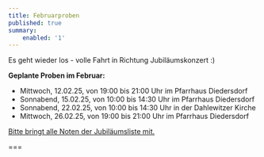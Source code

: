 ```yaml
---
title: Februarproben
published: true
summary:
    enabled: '1'
---
```


Es geht wieder los - volle Fahrt in Richtung Jubiläumskonzert :)

**Geplante Proben im Februar:**

* Mittwoch, 12.02.25, von 19:00 bis 21:00 Uhr im Pfarrhaus Diedersdorf
* Sonnabend, 15.02.25, von 10:00 bis 14:30 Uhr im Pfarrhaus Diedersdorf
* Sonnabend, 22.02.25, von 10:00 bis 14:30 Uhr in der Dahlewitzer Kirche
* Mittwoch, 26.02.25, von 19:00 bis 21:00 Uhr im Pfarrhaus Diedersdorf


[Bitte bringt alle Noten der <i class="fa fa-hand-o-right"></i> Jubiläumsliste <i class="fa fa-hand-o-left"></i> mit.](/choerchen-intern/choerchennoten/tag:Jubiläumskonzert%202025/query:Jubiläumskonzert%202025)
</br>

===

&nbsp;

